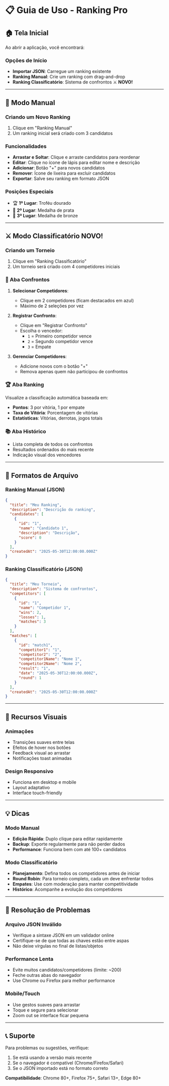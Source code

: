 # 📋 Guia de Uso - Ranking Pro

## 🏠 Tela Inicial

Ao abrir a aplicação, você encontrará:

### Opções de Início
- **Importar JSON**: Carregue um ranking existente
- **Ranking Manual**: Crie um ranking com drag-and-drop  
- **Ranking Classificatório**: Sistema de confrontos ⚔️ **NOVO!**

---

## 🎯 Modo Manual

### Criando um Novo Ranking
1. Clique em "Ranking Manual"
2. Um ranking inicial será criado com 3 candidatos

### Funcionalidades
- **Arrastar e Soltar**: Clique e arraste candidatos para reordenar
- **Editar**: Clique no ícone de lápis para editar nome e descrição
- **Adicionar**: Botão "+" para novos candidatos
- **Remover**: Ícone de lixeira para excluir candidatos
- **Exportar**: Salve seu ranking em formato JSON

### Posições Especiais
- 🏆 **1º Lugar**: Troféu dourado
- 🥈 **2º Lugar**: Medalha de prata  
- 🥉 **3º Lugar**: Medalha de bronze

---

## ⚔️ Modo Classificatório **NOVO!**

### Criando um Torneio
1. Clique em "Ranking Classificatório"
2. Um torneio será criado com 4 competidores iniciais

### 🥊 Aba Confrontos
1. **Selecionar Competidores**:
   - Clique em 2 competidores (ficam destacados em azul)
   - Máximo de 2 seleções por vez

2. **Registrar Confronto**:
   - Clique em "Registrar Confronto"
   - Escolha o vencedor:
     - `1` = Primeiro competidor vence
     - `2` = Segundo competidor vence  
     - `3` = Empate

3. **Gerenciar Competidores**:
   - Adicione novos com o botão "+"
   - Remova apenas quem não participou de confrontos

### 🏆 Aba Ranking
Visualize a classificação automática baseada em:
- **Pontos**: 3 por vitória, 1 por empate
- **Taxa de Vitória**: Porcentagem de vitórias
- **Estatísticas**: Vitórias, derrotas, jogos totais

### 📚 Aba Histórico
- Lista completa de todos os confrontos
- Resultados ordenados do mais recente
- Indicação visual dos vencedores

---

## 📁 Formatos de Arquivo

### Ranking Manual (JSON)
```json
{
  "title": "Meu Ranking",
  "description": "Descrição do ranking",
  "candidates": [
    {
      "id": "1",
      "name": "Candidato 1", 
      "description": "Descrição",
      "score": 0
    }
  ],
  "createdAt": "2025-05-30T12:00:00.000Z"
}
```

### Ranking Classificatório (JSON)
```json
{
  "title": "Meu Torneio",
  "description": "Sistema de confrontos",
  "competitors": [
    {
      "id": "1",
      "name": "Competidor 1",
      "wins": 2,
      "losses": 1, 
      "matches": 3
    }
  ],
  "matches": [
    {
      "id": "match1",
      "competitor1": "1",
      "competitor2": "2",
      "competitor1Name": "Nome 1",
      "competitor2Name": "Nome 2", 
      "result": "1",
      "date": "2025-05-30T12:00:00.000Z",
      "round": 1
    }
  ],
  "createdAt": "2025-05-30T12:00:00.000Z"
}
```

---

## 🎨 Recursos Visuais

### Animações
- Transições suaves entre telas
- Efeitos de hover nos botões
- Feedback visual ao arrastar
- Notificações toast animadas

### Design Responsivo
- Funciona em desktop e mobile
- Layout adaptativo
- Interface touch-friendly

---

## 💡 Dicas

### Modo Manual
- **Edição Rápida**: Duplo clique para editar rapidamente
- **Backup**: Exporte regularmente para não perder dados
- **Performance**: Funciona bem com até 100+ candidatos

### Modo Classificatório  
- **Planejamento**: Defina todos os competidores antes de iniciar
- **Round Robin**: Para torneio completo, cada um deve enfrentar todos
- **Empates**: Use com moderação para manter competitividade
- **Histórico**: Acompanhe a evolução dos competidores

---

## 🔧 Resolução de Problemas

### Arquivo JSON Inválido
- Verifique a sintaxe JSON em um validador online
- Certifique-se de que todas as chaves estão entre aspas
- Não deixe vírgulas no final de listas/objetos

### Performance Lenta
- Evite muitos candidatos/competidores (limite: ~200)
- Feche outras abas do navegador
- Use Chrome ou Firefox para melhor performance

### Mobile/Touch
- Use gestos suaves para arrastar
- Toque e segure para selecionar
- Zoom out se interface ficar pequena

---

## 📞 Suporte

Para problemas ou sugestões, verifique:
1. Se está usando a versão mais recente
2. Se o navegador é compatível (Chrome/Firefox/Safari)
3. Se o JSON importado está no formato correto

**Compatibilidade**: Chrome 80+, Firefox 75+, Safari 13+, Edge 80+
